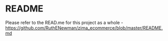 # README

Please refer to the READ.me for this project as a whole - https://github.com/RuthENewman/zima_ecommerce/blob/master/README.md
